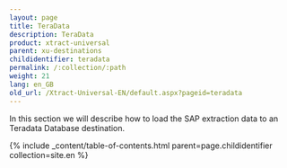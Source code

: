 ```yaml
---
layout: page
title: TeraData
description: TeraData
product: xtract-universal
parent: xu-destinations
childidentifier: teradata
permalink: /:collection/:path
weight: 21
lang: en_GB
old_url: /Xtract-Universal-EN/default.aspx?pageid=teradata
---
```


In this section we will describe how to load the SAP extraction data to an Teradata Database destination.

{% include _content/table-of-contents.html parent=page.childidentifier collection=site.en %}
